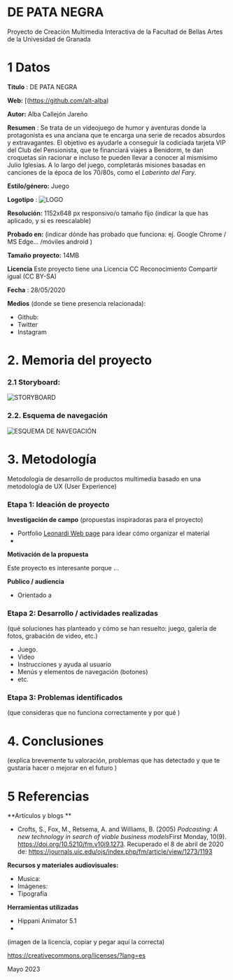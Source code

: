 # DE PATA NEGRA

Proyecto de Creación Multimedia Interactiva de la  Facultad de Bellas Artes de la Univesidad de Granada



# 1 Datos 



**Titulo** : DE PATA NEGRA

**Web:**   [(https://github.com/alt-alba)

**Autor:**  Alba Callejón Jareño

**Resumen** : Se trata de un videojuego de humor y aventuras donde la protagonista es una anciana que te encarga una serie de recados absurdos y extravagantes. El objetivo es ayudarle a conseguir la codiciada tarjeta VIP del Club del Pensionista, que te financiará viajes a Benidorm, te dan croquetas sin racionar e incluso te pueden llevar a conocer al mismísimo Julio Iglesias. A lo largo del juego, completarás misiones basadas en canciones de la época de los 70/80s, como el *Laberinto del Fary*.

**Estilo/género:**  Juego

**Logotipo** : 
![LOGO](https://github.com/user-attachments/assets/bc98b2c9-9a09-4098-9432-3e3f63ab546b)




**Resolución:** 1152x648 px responsivo/o tamaño fijo (indicar la que has aplicado, y si es reescalable)

**Probado en:**   (indicar dónde has probado que funciona: ej. Google Chrome / MS Edge... /móviles android )

**Tamaño proyecto:** 14MB 

**Licencia** Este proyecto tiene una Licencia CC Reconocimiento Compartir igual (CC BY-SA)

**Fecha** : 28/05/2020

**Medios** (donde se tiene presencia relacionada):

- Github:
- Twitter
- Instagram



# 2. Memoria del proyecto 

### 2.1 Storyboard: 
![STORYBOARD](https://github.com/user-attachments/assets/e19a8ac2-f961-4836-a434-7c0770c2c66e)







### 2.2. Esquema de navegación 

![ESQUEMA DE NAVEGACIÓN](https://github.com/user-attachments/assets/eff9e744-381c-475c-9985-5f95d64300d2)





# 3. Metodología

Metodología de desarrollo de productos multimedia basado en una metodología de UX (User Experience)



### Etapa 1: Ideación de proyecto

**Investigación de campo** (propuestas inspiradoras para el proyecto)

- Portfolio [Leonardi Web page](http://www.rleonardi.com/interactive-resume/) para idear cómo organizar el material
- 



**Motivación de la propuesta** 

Este  proyecto es interesante porque ... 



**Publico / audiencia**

- Orientado a 





### Etapa 2: Desarrollo / actividades realizadas

(qué soluciones has planteado y cómo se han resuelto: juego, galería de fotos, grabación de video, etc.)

- Juego. 
- Video 
- Instrucciones y ayuda al usuario 
- Menús y elementos de navegación (botones)
- etc.



### Etapa 3: Problemas identificados

(que consideras que no  funciona correctamente y por qué )



# 4. Conclusiones 

(explica brevemente tu valoración, problemas que has detectado y que te gustaría hacer o mejorar en el futuro )







# 5 Referencias 

**Artículos y blogs ** 

- Crofts, S., Fox, M., Retsema, A. and Williams, B. (2005) *Podcasting: A new technology in search of viable business models*First Monday, 10(9). https://doi.org/10.5210/fm.v10i9.1273. Recuperado el 8 de abril de 2020 de: https://journals.uic.edu/ojs/index.php/fm/article/view/1273/1193

**Recursos y materiales audiovisuales:**

* Musica:  
* Imágenes:  
* Tipografía

**Herramientas utilizadas**

- Hippani Animator 5.1
- 



(imagen de la licencia, copiar y pegar aquí la correcta)

https://creativecommons.org/licenses/?lang=es

Mayo 2023
